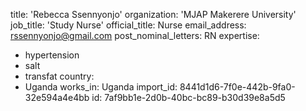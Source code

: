 title: 'Rebecca Ssennyonjo'
organization: 'MJAP Makerere University'
job_title: 'Study Nurse'
official_title: Nurse
email_address: rssennyonjo@gmail.com
post_nominal_letters: RN
expertise:
  - hypertension
  - salt
  - transfat
country:
  - Uganda
works_in: Uganda
import_id: 8441d1d6-7f0e-442b-9fa0-32e594a4e4bb
id: 7af9bb1e-2d0b-40bc-bc89-b30d39e8a5d5
